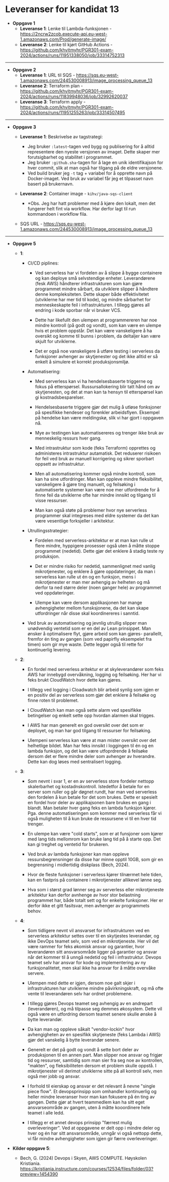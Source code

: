 # Leveranser for kandidat 13

- **Oppgave 1**
  - **Leveranse 1**: Lenke til Lambda-funksjonen - https://2ncrw2zcob.execute-api.eu-west-1.amazonaws.com/Prod/generate-image/
  - **Leveranse 2**: Lenke til kjørt GitHub Actions - https://github.com/khvitmyhr/PGR301-exam-2024/actions/runs/11951338050/job/33314752313

---

- **Oppgave 2**
  - **Leveranse 1**: URL til SQS - https://sqs.eu-west-1.amazonaws.com/244530008913/image_processing_queue_13
  - **Leveranse 2**: Terraform plan - https://github.com/khvitmyhr/PGR301-exam-2024/actions/runs/11839948036/job/32992620037
  - **Leveranse 3**: Terraform apply - https://github.com/khvitmyhr/PGR301-exam-2024/actions/runs/11951255263/job/33314507495

---

- **Oppgave 3**
  - **Leveranse 1**: Beskrivelse av tagstrategi:
    - Jeg bruker `:latest`-tagen ved bygg og publisering for å alltid representere den nyeste versjonen av imaget. Dette skaper mer forutsigbarhet og stabilitet i programmet.
    - Jeg bruker `:github.sha`-tagen for å lage en unik identifikajson for hver commit, slik at man også har tilgang på de eldre versjonene.
    - Ved build bruker jeg `-t` tag + variabel for å opprette navn på Docker-imaget. Ved bruk av variabel får jeg et tilpasset navn basert på brukernavn.
    
  - **Leveranse 2**: Container image - `kihv/java-sqs-client`
    - *Obs. Jeg har hatt problemer med å kjøre den lokalt, men det fungerer helt fint via workflow. Har derfor lagt til
    run kommandoen i workflow fila.
  
  - SQS URL - https://sqs.eu-west-1.amazonaws.com/244530008913/image_processing_queue_13

---

- **Oppgave 5**
  - **1**: 
    - CI/CD piplines: 
        - Ved serverless har vi fordelen av å slippe å bygge containere og kan deploye små selvstendige enheter. Leverandørene (fesk AWS)
          håndterer infrastrukturen som kan gjøre programmet mindre sårbart, da utviklere slipper å håndtere denne kompleksiteten. Dette skaper både effektivitetet (utviklerne har mer tid til kode),
          og mindre sårbarhet for menneskeskapte feil i infrastrukturen. I tillegg gjøres all endring i kode sporbar når vi bruker VCS.
        
        - Dette har likefullt den ulempen at programmereren har noe mindre kontroll (på godt og vondt), som kan være en ulempe hvis et problem oppstår. Det kan være vanskeligere å ha oversikt
          og komme til bunns i problem, da deltaljer kan være skjult for utviklerne. 
        - Det er også noe vanskeligere å utføre testing i serverless da funksjoner avhenger av skytjenester og det ikke alltid er så enkelt å simulere et korrekt produksjonsmiljø.
         
    
    - Automatisering: 
        - Med serverless kan vi ha hendelsesbaserte triggerne og fokus på etterspørsel. Russursallokering blir tatt hånd om av skytjenesten, og det at man kan ta hensyn til etterspørsel kan gi kostnadsbesparelser. 
        - Hendelsesbaserte triggere gjør det mulig å utløse fonksjoner på spesifikke hendeser og forenkler arbeidsflyen. Eksempel på hendelse kan være meldingskø, slik vi har gjort i oppgaven nå.
        - Mye av testingen kan automatisereres og trenger ikke bruk av menneskelig ressurs hver gang.
        - Med intrastruktur som kode (feks Terraform) opprettes og administeres intrastruktur autamatisk. Det reduserer risikoen for feil ved bruk av manuell korrigering og sikrer sporbart oppsett av infrastruktur.
         
        - Men all automatisering kommer også mindre kontroll, som kan ha sine utfordringer. Man kan oppleve mindre fleksibilitet, vanskeligere å gjøre ting manuelt, og feilsøking i automatiserte 
          systemer kan være noe mer utfordrende for å finne feil da utviklerne ofte har mindre innsikt og tilgang til visse ressurser. 
        - Man kan også støte på problemer hvor nye serverless programmer skal integreses med eldre systemer da det kan være vesentlige forksjeller i arkitektur.
        
    - Utrullingsstrategier: 
        - Fordelen med serverless-arkitektur er at man kan rulle ut flere mindre, hyppigere prosesser også uten å måtte stoppe programmet (nedetid). Dette gjør det enklere å stadig teste ny produksjon.
        - Det er mindre risiko for nedetid, sammenlignet med vanlig mikrotjenester, og enklere å gjøre oppdateringer, da man i serverless kan rulle ut én og en funksjon, mens i mikrotjenester
          er man mer avhengig av helheten og må derfor ta ned større deler (noen ganger hele) av programmet ved oppdateringer. 
     
        - Ulempe kan være dersom applikasjonen har mange avhengigheter mellom funsksjonene, da det kan skape utfordringer når disse skal koordinereres i sanntid. 
        
    - Ved bruk av automatisering og jevnlig utrullig slipper man unødvendig ventetid som er en del av Lean prinsippet. Man ønsker å optimalisere flyt, gjøre arbeid som kan gjøres- parallellt, fremfor
      én ting av gangen (som ved papirfly eksempelet fra timen) som gir mye waste. Dette legger også til rette for kontinuerlig levering.
        
         
    
  - **2**:
    - En fordel med serverless aritektur er at skyleverandører som feks AWS har innebygd overvåkning, logging og feilsøking. Her har vi feks brukt CloudWatch hvor dette kan gjøres. 
    - I tillegg ved logging i Cloadwatch blir arbeid synlig som igjen er en positiv del av serverless som gjør det enklere å feilsøke og finne roten til problemet.
    - I CloudWatch kan man også sette alarm ved spesifikke betingelser og enkelt sette opp hvordan alarmen skal trigges. 
    - I AWS har man generelt en god oversikt over det som er deployet, og man har god tilgang til ressurser for feilsøking. 
    
    - Ulempeni serverless kan være at man mister oversikt over det helhetlige bildet. Man har feks innsikt i loggingen til én og en lambda funksjon, og det kan være utfoprdrende å feilsøke dersom det er flere mindre
      deler som avhenger av hverandre. Dette kan dog løses med sentralisert logging.


  - **3**:
    - Som nevnt i svar 1, er en av serverless store fordeler nettopp skalerbarhet og kostadnskontroll. Istedetfor å betale for en server som ruller og går døgnet rundt, har man ved serverless den fordelen å kun
      betale for det som brukes. Dette er spesielt en fordel hvor deler av applikajsonen bare brukes en gang i blandt. Man betaler hver gang feks en lambda funksjon kjører.
      Pga. denne automatiseringen som kommer med serverless får vi også muligheten til å kun bruke de ressursene vi til en hver tid trenger.

    - En ulempe kan være "cold starts", som er at funsjoner som kjører med lang tids mellomrom kan bruke lang tid på å starte opp. Det kan gi treghet og ventetid for brukeren.
    - Ved bruk av lambda funksjoner kan man oppleve ressursbegrensninger da disse har minne opptil 10GB, som gir en begrensning i midlertidig diskplass (Bech, 2024).
    - Hvor de fleste funksjoner i serverless kjører tilnærmet hele tiden, kan en fastpris på containere i mikrotjenester allikevel lønne seg.
    
    - Hva som i størst grad lønner seg av serverless eller mikrotjeneste arkitektur kan derfor avnhenge av hvor stor belastning programmet har, både totalt sett og for enkelte funksjoner. Her er derfor ikke et
      gitt fasitsvar, men avhenger av programmets behov. 
  
  - **4**: 
    - Som tidligere nevnt vil ansvarset for infrastrukturen ved en serverless arkitektur settes over til en skytjestes leverandør, og ikke DevOps teamet selv, som ved en mikrotjeneste. Her vil det være rammer
      for feks økomisk ansvar og garantier, hvor leverandøren sitt ansvarsområde ligger på garantier og ansvar når det kommer til å unngå nedetid og feil i infrastruktur.
      Devops teamet selv har ansvar for kode og implementering av ny funksjonalitetet, men skal ikke ha ansvar for å måtte overvåke servere.

    - Ulempen med dette er igjen, dersom noe galt skjer i infrastrukturen har utviklerne mindre påvirkningskraft, og må ofte vente til leverandøren selv har ordnet problemene. 
    - I tillegg gjøres Devops teamet seg avhengig av en andrepart (leverandøren), og må tilpasse seg demmes økosystem. Dette vil også være en utfordring dersom teamet senere skulle ønske å bytte leverandør.
    - Da kan man og oppleve såkalt "vendor-lockin" hvor avhengigheten av en spesifikk skytjeneste (feks Lambda i AWS) gjør det vanskelig å bytte leverandør senere. 
    
    - Generelt er det på godt og vondt å sette bort deler av produksjonen til en annen part. Man slipper noe ansvar og frigjør tid og ressurser, samtidig som man sier fra seg noe av kontrollen, "makten",
      og fleksibiliteten dersom et problem skulle oppstå. I mikrotjenester vil derimot utviklerne sitte på all kontroll selv, men også mer jobb og ansvar.
     
     - I forhold til eierskap og ansvar er det relevant å nevne "single piece flow". Et devopsprinsipp som omhandler kontinuerlig og heller mindre leveranser hvor man kan fokusere på én ting av gangen.
      Dette gjør at hvert teammedlem kan ha sitt eget ansvarseområde av gangen, uten å måtte kooordinere hele teamet i alle ledd. 
     - I tillegg er et annet devops prinsipp "færrest mulig overleveringer". Ved at oppgavene er delt opp i mindre deler og hver og én har sitt ansvarsområde, unngår vi også nettopp dette, vi får mindre
      avhengigheter som igjen gir færre overleveringer. 
     
     
     
 -  **Kilder oppgave 5**:
     
    - Bech, G. (2024) Devops i Skyen, AWS COMPUTE. Høyskolen Kristiania. https://kristiania.instructure.com/courses/12534/files/folder/03?preview=1454390
     